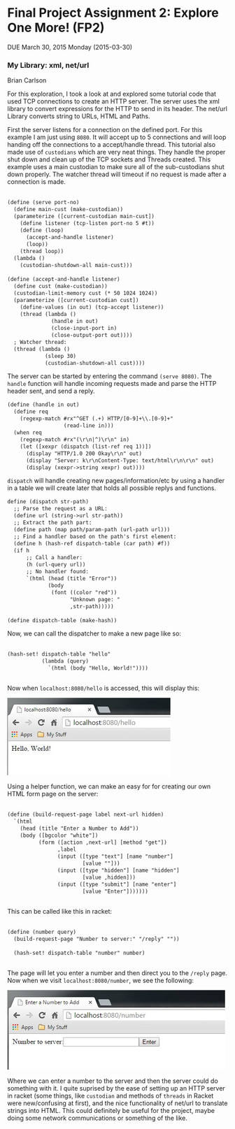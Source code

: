 # Final Project Assignment 2: Explore One More! (FP2) 
DUE March 30, 2015 Monday (2015-03-30)

### My Library: xml, net/url
Brian Carlson

For this exploration, I took a look at and explored some tutorial code that used TCP connections to create an HTTP server. The server uses the xml library to convert expressions for the HTTP to send in its header. The net/url Library converts string to URLs, HTML and Paths.

First the server listens for a connection on the defined port. For this example I am just using `8080`. It will accept up to 5 connections and will loop handing off the connections to a accept/handle thread. This tutorial also made use of `custodians` which are very neat things. They handle the proper shut down and clean up of the TCP sockets and Threads created. This example uses a main custodian to make sure all of the sub-custodians shut down properly. The watcher thread will timeout if no request is made after a connection is made.

```

(define (serve port-no)
  (define main-cust (make-custodian))
  (parameterize ([current-custodian main-cust])
    (define listener (tcp-listen port-no 5 #t))
    (define (loop)
      (accept-and-handle listener)
      (loop))
    (thread loop))
  (lambda ()
    (custodian-shutdown-all main-cust)))

(define (accept-and-handle listener)
  (define cust (make-custodian))
  (custodian-limit-memory cust (* 50 1024 1024))
  (parameterize ([current-custodian cust])
    (define-values (in out) (tcp-accept listener))
    (thread (lambda ()
              (handle in out)
              (close-input-port in)
              (close-output-port out))))
  ; Watcher thread:
  (thread (lambda ()
            (sleep 30)
            (custodian-shutdown-all cust))))

```

The server can be started by entering the command `(serve 8080)`. The `handle` function will handle incoming requests made and parse the HTTP header sent, and send a reply.

```
(define (handle in out)
  (define req
    (regexp-match #rx"^GET (.+) HTTP/[0-9]+\\.[0-9]+"
                  (read-line in)))
  (when req
    (regexp-match #rx"(\r\n|^)\r\n" in)
    (let ([xexpr (dispatch (list-ref req 1))])
      (display "HTTP/1.0 200 Okay\r\n" out)
      (display "Server: k\r\nContent-Type: text/html\r\n\r\n" out)
      (display (xexpr->string xexpr) out))))

```

`dispatch` will handle creating new pages/information/etc by using a handler in a table we will create later that holds all possible replys and functions.

```
define (dispatch str-path)
  ;; Parse the request as a URL:
  (define url (string->url str-path))
  ;; Extract the path part:
  (define path (map path/param-path (url-path url)))
  ;; Find a handler based on the path's first element:
  (define h (hash-ref dispatch-table (car path) #f))
  (if h
      ;; Call a handler:
      (h (url-query url))
      ;; No handler found:
      `(html (head (title "Error"))
             (body
              (font ((color "red"))
                    "Unknown page: "
                    ,str-path)))))
                    
(define dispatch-table (make-hash))
```

Now, we can call the dispatcher to make a new page like so:

```

(hash-set! dispatch-table "hello"
           (lambda (query)
             `(html (body "Hello, World!"))))
             
```

Now when `localhost:8080/hello` is accessed, this will display this:

![Alt text](Hello.jpg "Hello, World!")

Using a helper function, we can make an easy for for creating our own HTML form page on the server:

```

(define (build-request-page label next-url hidden)
  `(html
    (head (title "Enter a Number to Add"))
    (body ([bgcolor "white"])
          (form ([action ,next-url] [method "get"])
                ,label
                (input ([type "text"] [name "number"]
                        [value ""]))
                (input ([type "hidden"] [name "hidden"]
                        [value ,hidden]))
                (input ([type "submit"] [name "enter"]
                        [value "Enter"]))))))
                        
```

This can be called like this in racket: 

```

(define (number query)
  (build-request-page "Number to server:" "/reply" ""))
  
  (hash-set! dispatch-table "number" number)
  
```

The page will let you enter a number and then direct you to the `/reply` page. Now when we visit `localhost:8080/number`, we see the following:

![Alt text](Number.jpg "Number form to the server.")

Where we can enter a number to the server and then the server could do something with it. I quite suprised by the ease of setting up an HTTP server in racket (some things, like `custodian` and methods of `threads` in Racket were new/confusing at first), and the nice functionality of net/url to translate strings into HTML. This could definitely be useful for the project, maybe doing some network communications or something of the like.
